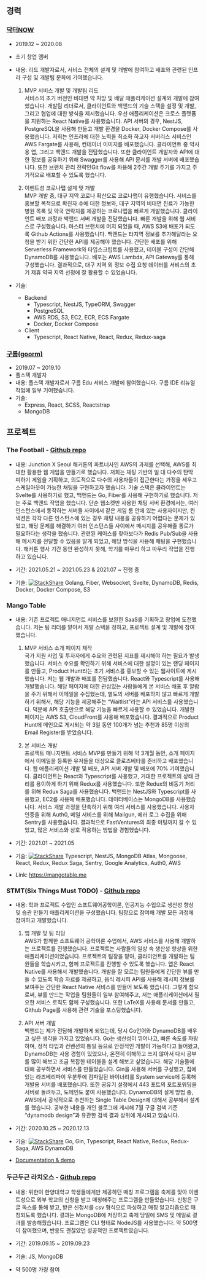 ## 경력

### [닥터NOW](https://drnow.co.kr/)

- 2019.12 ~ 2020.08
- 초기 창업 멤버
- 내용: 리드 개발자로서, 서비스 전체의 설계 및 개발에 참여하고 배포와 관련된 인프라 구성 및 개발팀 문화에 기여했습니다.
  1. MVP 서비스 개발 및 개발팀 리드  
  서비스의 초기 버전인 비대면 약 처방 및 배달 애플리케이션 설계와 개발에 참여했습니다. 개발팀 리더로서, 클라이언트와 백앤드의 기술 스택을 설정 및 개발, 그리고 협업에 대한 방식을 제시했습니다. 우선 애플리케이션은 크로스 플랫폼을 지원하는 React Native를 사용했습니다. API 서버의 경우, NestJS, PostgreSQL을 사용해 만들고 개발 환경을 Docker, Docker Compose를 사용했습니다. 저희는 인프라에 대한 노력을 최소화 하고자 서버리스 서비스인 AWS Fargate를 사용해, 컨테이너 이미지를 배포했습니다. 클라이언트 중 약사용 앱, 그리고 백앤드 개발을 전담했습니다. 또한 클라이언트 개발자와 API에 대한 정보를 공유하기 위해 Swagger를 사용해 API 문서를 개발 서버에 배포했습니다. 또한 브랜치 관리 전략인Git flow를 차용해 2주간 개발 주기를 가지고 주기적으로 배포할 수 있도록 했습니다.

  2. 이벤트성 코로나맵 설계 및 개발  
  MVP 개발 중, 대구 지역 코로나 확산으로 코로나맵이 유행했습니다. 서비스를 홍보할 목적으로 확진자 수에 대한 정보와, 대구 지역의 비대면 진료가 가능한 병원 목록 및 약국 연락처를 제공하는 코로나맵을 빠르게 개발했습니다. 클라이언트 배포 과정과 백앤드 서버 개발을 전담했습니다. 빠른 개발을 위해 웹 서비스로 구성했습니다. 마스터 브랜치에 머지 되었을 때, AWS S3에 배포가 되도록 Github Actions를 사용했습니다. 백앤드는 타지역 정보를 추가해달라는 요청을 받기 위한 간단한 API를 제공해야 했습니다. 간단한 배포를 위해 Serverless Framework와 타입스크립트를 사용했고, 테이블 구성이 간단해 DynamoDB를 사용했습니다. 배포는 AWS Lambda, API Gateway를 통해 구성했습니다. 결과적으로, 대구 지역 외 정보 수집 요청 데이터를 서비스의 초기 제휴 약국 지역 선정에 잘 활용할 수 있었습니다.

- 기술:
  - Backend
    - Typescript, NestJS, TypeORM, Swagger
    - PostgreSQL
    - AWS RDS, S3, EC2, ECR, ECS Fargate
    - Docker, Docker Compose
  - Client
    - Typescript, React Native, React, Redux, Redux-saga

### [구름(goorm)](goorm.io)

- 2019.07 ~ 2019.10
- 풀스택 개발자
- 내용: 풀스택 개발자로서 구름 Edu 서비스 개발에 참여했습니다. 구름 IDE 리뉴얼 작업에 일부 기여했습니다.
- 기술:
  - Express, React, SCSS, Reactstrap
  - MongoDB

## 프로젝트

### The Football - [Github repo](https://github.com/TheFootball)
- 내용: Junction X Seoul 해커톤의 파트너사인 AWS의 과제를 선택해, AWS를 최대한 활용한 웹 게임을 만들기로 했습니다. 저희는 채팅 기반의 일 대 다수의 탄막 피하기 게임을 기획하고, 의도적으로 다수의 사용자들이 접근한다는 가정을 세우고 스케일아웃이 가능한 채팅을 구현하고자 했습니다. 기술 스택은 클라이언트는 Svelte를 사용하기로 했고, 백앤드는 Go, Fiber를 사용해 구현하기로 했습니다. 저는 주로 백앤드 작업을 했습니다. 단순 웹소켓만 사용한 채팅 서버 환경에서는, 여러 인스턴스에서 동작하는 서버들 사이에서 같은 게임 룸 안에 있는 사용자이지만, 컨넥션은 각각 다른 인스턴스에 있는 경우 채팅 내용을 공유하기 어렵다는 문제가 있었고, 해당 문제를 해결하기 여러 인스턴스들 사이에서 메시지를 공유해줄 통로가 필요하다는 생각을 했습니다. 관련된 케이스를 찾아보다가 Redis Pub/Sub을 사용해 메시지를 전달할 수 있음을 알게 되었고, 해당 방식을 사용해 채팅을 구현했습니다. 해커톤 행사 기간 동안 완성하지 못해, 학기를 마무리 하고 마무리 작업을 진행하고 있습니다.

- 기간: 2021.05.21 ~ 2021.05.23 & 2021.07 ~ 진행 중
- 기술: [![StackShare](http://img.shields.io/badge/tech-stack-0690fa.svg?style=flat)](https://stackshare.io/changhoi/thefootball) Golang, Fiber, Websocket, Svelte, DynamoDB, Redis, Docker, Docker Compose, S3

### Mango Table
- 내용: 기존 프로젝트 매니지먼트 서비스를 보완한 SaaS를 기획하고 창업에 도전했습니다. 저는 팀 리더를 맡아서 개발 스택을 정하고, 프로젝트 설계 및 개발에 참여했습니다.
  
  1. MVP 서비스 소개 페이지 제작  
  국가 지원 사업 및 투자자에게 수요와 관련된 지표를 제시해야 하는 필요가 발생했습니다. 서비스 수요를 확인하기 위해 서비스에 대한 설명이 있는 랜딩 페이지를 만들고, Product Hunt라는 초기 서비스를 홍보할 수 있는 웹사이트에 게시했습니다. 저는 웹 개발과 배포를 전담했습니다. React와 Typescript를 사용해 개발했습니다. 해당 페이지에 대한 관심있는 사람들에게 본 서비스 배포 후 알람을 주기 위해서 이메일을 수집했는데, 별도의 서버를 배포하지 않고 빠르게 개발하기 위해서, 해당 기능을 제공해주는 “Waitlist”라는 API 서비스를 사용했습니다. 덕분에 API 호출만으로 해당 기능을 빠르게 사용할 수 있었습니다. 개발한 페이지는 AWS S3, CloudFront를 사용해 배포했습니다. 결과적으로 Product Hunt에 메인으로 게시되는 약 3일 동안 100개가 넘는 추천과 85명 이상의 Email Register를 받았습니다.

  1. 본 서비스 개발  
  프로젝트 매니지먼트 서비스 MVP를 만들기 위해 약 3개월 동안, 소개 페이지에서 이메일을 등록한 유저들을 대상으로 클로즈베타를 준비하고 배포했습니다. 웹 애플리케이션 개발 및 배포, API 서버 개발 및 배포에 70% 기여했습니다. 클라이언트는 React와 Typescript를 사용했고, 거대한 프로젝트의 상태 관리를 용이하게 하기 위해 Redux를 사용했습니다. 또한 Redux의 비동기 처리를 위해 Redux Saga를 사용했습니다. 백앤드는 NestJS와 Typescript를 사용했고, EC2를 사용해 배포했습니다. 데이터베이스는 MongoDB를 사용했습니다. 서비스 개발 과정을 단축하기 위해 여러 서비스를 사용했습니다. 사용자 인증을 위해 Auth0, 메일 서비스를 위해 Mailgun, 에러 로그 수집을 위해 Sentry를 사용했습니다. 결과적으로 FastVentures의 최종 미팅까지 갈 수 있었고, 많은 서비스와 상호 작용하는 방법을 경험했습니다.

- 기간: 2021.01 ~ 2021.05
- 기술: [![StackShare](http://img.shields.io/badge/tech-stack-0690fa.svg?style=flat)](https://stackshare.io/changhoi/mango-table) Typescript, NestJS, MongoDB Atlas, Mongoose, React, Redux, Redux Saga, Sentry, Google Analytics, Auth0, AWS
- Link: <https://mangotable.me>

### STMT(Six Things Must TODO) - [Github repo](https://github.com/6-things-must-to-do)

- 내용: 학과 프로젝트 수업인 소프트웨어공학이론, 인공지능 수업으로 생산성 향상 및 습관 만들기 애플리케이션을 구성했습니다. 팀장으로 참여해 개발 모든 과정에 참여하고 개발했습니다.
  
  1. 앱 개발 및 팀 리딩  
  AWS가 함께한 소프트웨어 공학이론 수업에서, AWS 서비스를 사용해 개발하는 프로젝트를 진행했습니다. 프로젝트는 사람들의 일상 속 생산성 향상을 위한 애플리케이션이었습니다. 프로젝트의 팀장을 맡아, 클라이언트를 개발하는 팀원들을 학습시키고, 함께 프로젝트를 진행할 수 있도록 했습니다. 앱은 React Native를 사용해서 개발했습니다. 개발을 잘 모르는 팀원들에게 간단한 뷰를 만들 수 있도록 학습 자료를 제공하고, 음식 레시피 API를 사용해 레시피 정보를 보여주는 간단한 React Native 서비스를 만들어 보도록 했습니다. 그렇게 함으로써, 뷰를 만드는 작업을 팀원들이 일부 참여해주고, 저는 애플리케이션에서 필요한 서비스 로직도 함께 구성했습니다. 또한 LaTeX를 사용해 문서를 만들고, Github Page를 사용해 관련 기술을 포스팅했습니다.
  
  1. API 서버 개발  
  백앤드는 제가 전담해 개발하게 되었는데, 당시 Go언어와 DynamoDB를 배우고 싶은 생각을 가지고 있었습니다. Go는 생산성이 뛰어나고, 빠른 속도를 자랑하며, 정적 타입과 컨벤션의 통일 등으로 안정적인 개발이 가능하다고 들어왔고, DynamoDB는 사용 경험이 있었으나, 온전히 이해하고 쓰지 않아서 다시 공부를 많이 해보고 조금 복잡한 테이블을 설계 해보고 싶었습니다. 해당 기술들에 대해 공부하면서 서비스를 만들었습니다. Gin을 사용해 서버를 구성했고, 집에 있는 라즈베리파이 우분투에 컴파일된 바이너리를 System service에 등록해 개발용 서버를 배포했습니다. 또한 공유기 설정에서 443 포트의 포트포워딩을 서버로 돌려두고, 도메인도 붙여 사용했습니다. DynamoDB의 설계 방법 중, AWS에서 공식적으로 추천하는 Single Table Design에 대해서 공부해서 설계를 했습니다. 공부한 내용을 개인 블로그에 게시해 7월 구글 검색 기준 “dynamodb design”과 유관한 검색 결과 상위에 게시되고 있습니다.
        
- 기간: 2020.10.25 ~ 2020.12.13
- 기술: [![StackShare](http://img.shields.io/badge/tech-stack-0690fa.svg?style=flat)](https://stackshare.io/changhoi/6-things-must-to-do) Go, Gin, Typescript, React Native, Redux, Redux-Saga, AWS DynamoDB
- [Documentation & demo](https://github.com/6-things-must-to-do/docs)

### 두근두근 라치오스 - [Github repo](https://github.com/weehan-dev/dodohan)

- 내용: 위한이 한양대학교 학생들에게만 제공하던 매칭 프로그램을 축제를 맞아 이벤트성으로 외부 학교의 신청을 받고 매칭해주는 프로그램을 만들었습니다. 신청은 구글 독스를 통해 받고, 받은 신청서를 csv 형식으로 파싱하고 매칭 알고리즘으로 매칭되도록 했습니다. 결과는 MongoDB에 저장하고 축제 당일에 SMS 및 메일로 결과를 발송해줬습니다. 프로그램은 CLI 형태로 NodeJS를 사용했습니다. 약 500명이 참여했으며, 반응도 괜찮았던 성공적인 프로젝트였습니다.

- 기간: 2019.09.15 ~ 2019.09.23
- 기술: JS, MongoDB
- 약 500명 가량 참여